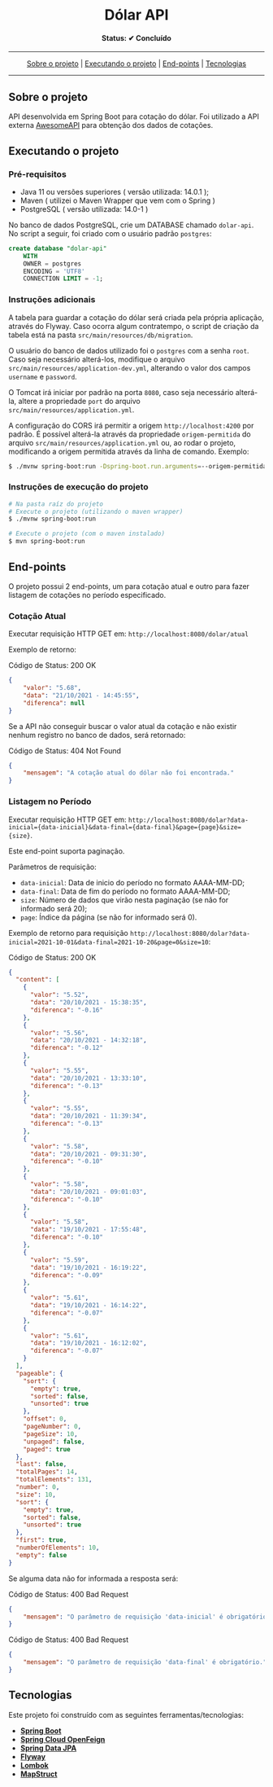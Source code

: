 <h1 align="center">
  Dólar API
</h1>

<h4 align="center">Status: ✔ Concluído</h4>

---

<p align="center">
 <a href="#user-content-sobre-o-projeto">Sobre o projeto</a> |
 <a href="#user-content-executando-o-projeto">Executando o projeto</a> |
 <a href="#user-content-end-points">End-points</a> |
 <a href="#user-content-tecnologias">Tecnologias</a>
</p>

---

## **Sobre o projeto**

API desenvolvida em Spring Boot para cotação do dólar. Foi utilizado a API externa [AwesomeAPI](https://docs.awesomeapi.com.br/api-de-moedas) para obtenção dos dados de cotações.

## **Executando o projeto**

### Pré-requisitos

- Java 11 ou versões superiores ( versão utilizada: 14.0.1 );
- Maven ( utilizei o Maven Wrapper que vem com o Spring )
- PostgreSQL ( versão utilizada: 14.0-1 )

No banco de dados PostgreSQL, crie um DATABASE chamado `dolar-api`. No script a seguir, foi criado com o usuário padrão `postgres`:

```sql
create database "dolar-api"
    WITH
    OWNER = postgres
    ENCODING = 'UTF8'
    CONNECTION LIMIT = -1;
```

### Instruções adicionais

A tabela para guardar a cotação do dólar será criada pela própria aplicação, através do Flyway. Caso ocorra algum contratempo, o script de criação da tabela está na pasta `src/main/resources/db/migration`. 

O usuário do banco de dados utilizado foi o `postgres` com a senha `root`. Caso seja necessário alterá-los, modifique o arquivo `src/main/resources/application-dev.yml`, alterando o valor dos campos `username` e `password`.

O Tomcat irá iniciar por padrão na porta `8080`, caso seja necessário alterá-la, altere a propriedade `port` do arquivo `src/main/resources/application.yml`.

A configuração do CORS irá permitir a origem `http://localhost:4200` por padrão. É possível alterá-la através da propriedade `origem-permitida` do arquivo `src/main/resources/application.yml` ou, ao rodar o projeto, modificando a origem permitida através da linha de comando.
Exemplo:

```bash
$ ./mvnw spring-boot:run -Dspring-boot.run.arguments=--origem-permitida=http://localhost:8000
```

### Instruções de execução do projeto

```bash
# Na pasta raíz do projeto
# Execute o projeto (utilizando o maven wrapper)
$ ./mvnw spring-boot:run

# Execute o projeto (com o maven instalado)
$ mvn spring-boot:run
```

## **End-points**

O projeto possui 2 end-points, um para cotação atual e outro para fazer listagem de cotações no período especificado.

### Cotação Atual ###
Executar requisição HTTP GET em: `http://localhost:8080/dolar/atual`

Exemplo de retorno:

Código de Status: 200 OK
```json
{
    "valor": "5.68",
    "data": "21/10/2021 - 14:45:55",
    "diferenca": null
}
```

Se a API não conseguir buscar o valor atual da cotação e não existir nenhum registro no banco de dados, será retornado:

Código de Status: 404 Not Found
```json
{
    "mensagem": "A cotação atual do dólar não foi encontrada."
}
```

### Listagem no Período ###

Executar requisição HTTP GET em: `http://localhost:8080/dolar?data-inicial={data-inicial}&data-final={data-final}&page={page}&size={size}`.

Este end-point suporta paginação.

Parâmetros de requisição:

- `data-inicial`: Data de inicio do período no formato AAAA-MM-DD;
- `data-final`: Data de fim do período no formato AAAA-MM-DD;
- `size`: Número de dados que virão nesta paginação (se não for informado será 20);
- `page`: Índice da página (se não for informado será 0). 

Exemplo de retorno para requisição `http://localhost:8080/dolar?data-inicial=2021-10-01&data-final=2021-10-20&page=0&size=10`:

Código de Status: 200 OK
```json
{
  "content": [
    {
      "valor": "5.52",
      "data": "20/10/2021 - 15:38:35",
      "diferenca": "-0.16"
    },
    {
      "valor": "5.56",
      "data": "20/10/2021 - 14:32:18",
      "diferenca": "-0.12"
    },
    {
      "valor": "5.55",
      "data": "20/10/2021 - 13:33:10",
      "diferenca": "-0.13"
    },
    {
      "valor": "5.55",
      "data": "20/10/2021 - 11:39:34",
      "diferenca": "-0.13"
    },
    {
      "valor": "5.58",
      "data": "20/10/2021 - 09:31:30",
      "diferenca": "-0.10"
    },
    {
      "valor": "5.58",
      "data": "20/10/2021 - 09:01:03",
      "diferenca": "-0.10"
    },
    {
      "valor": "5.58",
      "data": "19/10/2021 - 17:55:48",
      "diferenca": "-0.10"
    },
    {
      "valor": "5.59",
      "data": "19/10/2021 - 16:19:22",
      "diferenca": "-0.09"
    },
    {
      "valor": "5.61",
      "data": "19/10/2021 - 16:14:22",
      "diferenca": "-0.07"
    },
    {
      "valor": "5.61",
      "data": "19/10/2021 - 16:12:02",
      "diferenca": "-0.07"
    }
  ],
  "pageable": {
    "sort": {
      "empty": true,
      "sorted": false,
      "unsorted": true
    },
    "offset": 0,
    "pageNumber": 0,
    "pageSize": 10,
    "unpaged": false,
    "paged": true
  },
  "last": false,
  "totalPages": 14,
  "totalElements": 131,
  "number": 0,
  "size": 10,
  "sort": {
    "empty": true,
    "sorted": false,
    "unsorted": true
  },
  "first": true,
  "numberOfElements": 10,
  "empty": false
}
```

Se alguma data não for informada a resposta será:

Código de Status: 400 Bad Request
```json
{
    "mensagem": "O parâmetro de requisição 'data-inicial' é obrigatório."
}
```

Código de Status: 400 Bad Request
```json
{
    "mensagem": "O parâmetro de requisição 'data-final' é obrigatório."
}
```

## **Tecnologias**

Este projeto foi construído com as seguintes ferramentas/tecnologias:

- **[Spring Boot](https://spring.io/projects/spring-boot)**
- **[Spring Cloud OpenFeign](https://spring.io/projects/spring-cloud-openfeign)**
- **[Spring Data JPA](https://spring.io/projects/spring-data-jpa)**
- **[Flyway](https://flywaydb.org/)**
- **[Lombok](https://projectlombok.org/)**
- **[MapStruct](https://mapstruct.org/)**
